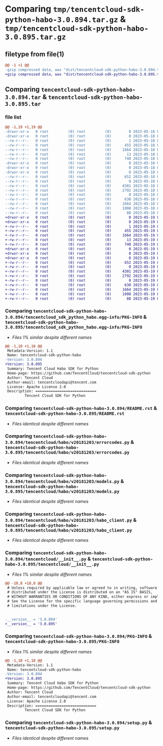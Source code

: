 # Comparing `tmp/tencentcloud-sdk-python-habo-3.0.894.tar.gz` & `tmp/tencentcloud-sdk-python-habo-3.0.895.tar.gz`

## filetype from file(1)

```diff
@@ -1 +1 @@
-gzip compressed data, was "dist/tencentcloud-sdk-python-habo-3.0.894.tar", last modified: Thu May 18 00:27:21 2023, max compression
+gzip compressed data, was "dist/tencentcloud-sdk-python-habo-3.0.895.tar", last modified: Fri May 19 02:52:08 2023, max compression
```

## Comparing `tencentcloud-sdk-python-habo-3.0.894.tar` & `tencentcloud-sdk-python-habo-3.0.895.tar`

### file list

```diff
@@ -1,19 +1,19 @@
-drwxr-xr-x   0 root         (0) root         (0)        0 2023-05-18 00:27:21.000000 tencentcloud-sdk-python-habo-3.0.894/
-drwxr-xr-x   0 root         (0) root         (0)        0 2023-05-18 00:27:21.000000 tencentcloud-sdk-python-habo-3.0.894/tencentcloud_sdk_python_habo.egg-info/
--rw-r--r--   0 root         (0) root         (0)        1 2023-05-18 00:27:21.000000 tencentcloud-sdk-python-habo-3.0.894/tencentcloud_sdk_python_habo.egg-info/dependency_links.txt
--rw-r--r--   0 root         (0) root         (0)      455 2023-05-18 00:27:21.000000 tencentcloud-sdk-python-habo-3.0.894/tencentcloud_sdk_python_habo.egg-info/SOURCES.txt
--rw-r--r--   0 root         (0) root         (0)     1664 2023-05-18 00:27:21.000000 tencentcloud-sdk-python-habo-3.0.894/tencentcloud_sdk_python_habo.egg-info/PKG-INFO
--rw-r--r--   0 root         (0) root         (0)       13 2023-05-18 00:27:21.000000 tencentcloud-sdk-python-habo-3.0.894/tencentcloud_sdk_python_habo.egg-info/top_level.txt
--rw-r--r--   0 root         (0) root         (0)      740 2023-05-18 00:27:21.000000 tencentcloud-sdk-python-habo-3.0.894/README.rst
-drwxr-xr-x   0 root         (0) root         (0)        0 2023-05-18 00:27:21.000000 tencentcloud-sdk-python-habo-3.0.894/tencentcloud/
-drwxr-xr-x   0 root         (0) root         (0)        0 2023-05-18 00:27:21.000000 tencentcloud-sdk-python-habo-3.0.894/tencentcloud/habo/
-drwxr-xr-x   0 root         (0) root         (0)        0 2023-05-18 00:27:21.000000 tencentcloud-sdk-python-habo-3.0.894/tencentcloud/habo/v20181203/
--rw-r--r--   0 root         (0) root         (0)      652 2023-05-18 00:27:21.000000 tencentcloud-sdk-python-habo-3.0.894/tencentcloud/habo/v20181203/errorcodes.py
--rw-r--r--   0 root         (0) root         (0)        0 2023-05-18 00:27:21.000000 tencentcloud-sdk-python-habo-3.0.894/tencentcloud/habo/v20181203/__init__.py
--rw-r--r--   0 root         (0) root         (0)     4301 2023-05-18 00:27:21.000000 tencentcloud-sdk-python-habo-3.0.894/tencentcloud/habo/v20181203/models.py
--rw-r--r--   0 root         (0) root         (0)     2792 2023-05-18 00:27:21.000000 tencentcloud-sdk-python-habo-3.0.894/tencentcloud/habo/v20181203/habo_client.py
--rw-r--r--   0 root         (0) root         (0)        0 2023-05-18 00:27:21.000000 tencentcloud-sdk-python-habo-3.0.894/tencentcloud/habo/__init__.py
--rw-r--r--   0 root         (0) root         (0)      630 2023-05-18 00:27:21.000000 tencentcloud-sdk-python-habo-3.0.894/tencentcloud/__init__.py
--rw-r--r--   0 root         (0) root         (0)     1664 2023-05-18 00:27:21.000000 tencentcloud-sdk-python-habo-3.0.894/PKG-INFO
--rw-r--r--   0 root         (0) root         (0)     1008 2023-05-18 00:27:21.000000 tencentcloud-sdk-python-habo-3.0.894/setup.py
--rw-r--r--   0 root         (0) root         (0)       88 2023-05-18 00:27:21.000000 tencentcloud-sdk-python-habo-3.0.894/setup.cfg
+drwxr-xr-x   0 root         (0) root         (0)        0 2023-05-19 02:52:08.000000 tencentcloud-sdk-python-habo-3.0.895/
+drwxr-xr-x   0 root         (0) root         (0)        0 2023-05-19 02:52:08.000000 tencentcloud-sdk-python-habo-3.0.895/tencentcloud_sdk_python_habo.egg-info/
+-rw-r--r--   0 root         (0) root         (0)        1 2023-05-19 02:52:08.000000 tencentcloud-sdk-python-habo-3.0.895/tencentcloud_sdk_python_habo.egg-info/dependency_links.txt
+-rw-r--r--   0 root         (0) root         (0)      455 2023-05-19 02:52:08.000000 tencentcloud-sdk-python-habo-3.0.895/tencentcloud_sdk_python_habo.egg-info/SOURCES.txt
+-rw-r--r--   0 root         (0) root         (0)     1664 2023-05-19 02:52:08.000000 tencentcloud-sdk-python-habo-3.0.895/tencentcloud_sdk_python_habo.egg-info/PKG-INFO
+-rw-r--r--   0 root         (0) root         (0)       13 2023-05-19 02:52:08.000000 tencentcloud-sdk-python-habo-3.0.895/tencentcloud_sdk_python_habo.egg-info/top_level.txt
+-rw-r--r--   0 root         (0) root         (0)      740 2023-05-19 02:52:08.000000 tencentcloud-sdk-python-habo-3.0.895/README.rst
+drwxr-xr-x   0 root         (0) root         (0)        0 2023-05-19 02:52:08.000000 tencentcloud-sdk-python-habo-3.0.895/tencentcloud/
+drwxr-xr-x   0 root         (0) root         (0)        0 2023-05-19 02:52:08.000000 tencentcloud-sdk-python-habo-3.0.895/tencentcloud/habo/
+drwxr-xr-x   0 root         (0) root         (0)        0 2023-05-19 02:52:08.000000 tencentcloud-sdk-python-habo-3.0.895/tencentcloud/habo/v20181203/
+-rw-r--r--   0 root         (0) root         (0)      652 2023-05-19 02:52:08.000000 tencentcloud-sdk-python-habo-3.0.895/tencentcloud/habo/v20181203/errorcodes.py
+-rw-r--r--   0 root         (0) root         (0)        0 2023-05-19 02:52:08.000000 tencentcloud-sdk-python-habo-3.0.895/tencentcloud/habo/v20181203/__init__.py
+-rw-r--r--   0 root         (0) root         (0)     4301 2023-05-19 02:52:08.000000 tencentcloud-sdk-python-habo-3.0.895/tencentcloud/habo/v20181203/models.py
+-rw-r--r--   0 root         (0) root         (0)     2792 2023-05-19 02:52:08.000000 tencentcloud-sdk-python-habo-3.0.895/tencentcloud/habo/v20181203/habo_client.py
+-rw-r--r--   0 root         (0) root         (0)        0 2023-05-19 02:52:08.000000 tencentcloud-sdk-python-habo-3.0.895/tencentcloud/habo/__init__.py
+-rw-r--r--   0 root         (0) root         (0)      630 2023-05-19 02:52:08.000000 tencentcloud-sdk-python-habo-3.0.895/tencentcloud/__init__.py
+-rw-r--r--   0 root         (0) root         (0)     1664 2023-05-19 02:52:08.000000 tencentcloud-sdk-python-habo-3.0.895/PKG-INFO
+-rw-r--r--   0 root         (0) root         (0)     1008 2023-05-19 02:52:08.000000 tencentcloud-sdk-python-habo-3.0.895/setup.py
+-rw-r--r--   0 root         (0) root         (0)       88 2023-05-19 02:52:08.000000 tencentcloud-sdk-python-habo-3.0.895/setup.cfg
```

### Comparing `tencentcloud-sdk-python-habo-3.0.894/tencentcloud_sdk_python_habo.egg-info/PKG-INFO` & `tencentcloud-sdk-python-habo-3.0.895/tencentcloud_sdk_python_habo.egg-info/PKG-INFO`

 * *Files 1% similar despite different names*

```diff
@@ -1,10 +1,10 @@
 Metadata-Version: 1.1
 Name: tencentcloud-sdk-python-habo
-Version: 3.0.894
+Version: 3.0.895
 Summary: Tencent Cloud Habo SDK for Python
 Home-page: https://github.com/TencentCloud/tencentcloud-sdk-python
 Author: Tencent Cloud
 Author-email: tencentcloudapi@tencent.com
 License: Apache License 2.0
 Description: ============================
         Tencent Cloud SDK for Python
```

### Comparing `tencentcloud-sdk-python-habo-3.0.894/README.rst` & `tencentcloud-sdk-python-habo-3.0.895/README.rst`

 * *Files identical despite different names*

### Comparing `tencentcloud-sdk-python-habo-3.0.894/tencentcloud/habo/v20181203/errorcodes.py` & `tencentcloud-sdk-python-habo-3.0.895/tencentcloud/habo/v20181203/errorcodes.py`

 * *Files identical despite different names*

### Comparing `tencentcloud-sdk-python-habo-3.0.894/tencentcloud/habo/v20181203/models.py` & `tencentcloud-sdk-python-habo-3.0.895/tencentcloud/habo/v20181203/models.py`

 * *Files identical despite different names*

### Comparing `tencentcloud-sdk-python-habo-3.0.894/tencentcloud/habo/v20181203/habo_client.py` & `tencentcloud-sdk-python-habo-3.0.895/tencentcloud/habo/v20181203/habo_client.py`

 * *Files identical despite different names*

### Comparing `tencentcloud-sdk-python-habo-3.0.894/tencentcloud/__init__.py` & `tencentcloud-sdk-python-habo-3.0.895/tencentcloud/__init__.py`

 * *Files 1% similar despite different names*

```diff
@@ -10,8 +10,8 @@
 # Unless required by applicable law or agreed to in writing, software
 # distributed under the License is distributed on an "AS IS" BASIS,
 # WITHOUT WARRANTIES OR CONDITIONS OF ANY KIND, either express or implied.
 # See the License for the specific language governing permissions and
 # limitations under the License.
 
 
-__version__ = '3.0.894'
+__version__ = '3.0.895'
```

### Comparing `tencentcloud-sdk-python-habo-3.0.894/PKG-INFO` & `tencentcloud-sdk-python-habo-3.0.895/PKG-INFO`

 * *Files 1% similar despite different names*

```diff
@@ -1,10 +1,10 @@
 Metadata-Version: 1.1
 Name: tencentcloud-sdk-python-habo
-Version: 3.0.894
+Version: 3.0.895
 Summary: Tencent Cloud Habo SDK for Python
 Home-page: https://github.com/TencentCloud/tencentcloud-sdk-python
 Author: Tencent Cloud
 Author-email: tencentcloudapi@tencent.com
 License: Apache License 2.0
 Description: ============================
         Tencent Cloud SDK for Python
```

### Comparing `tencentcloud-sdk-python-habo-3.0.894/setup.py` & `tencentcloud-sdk-python-habo-3.0.895/setup.py`

 * *Files identical despite different names*

